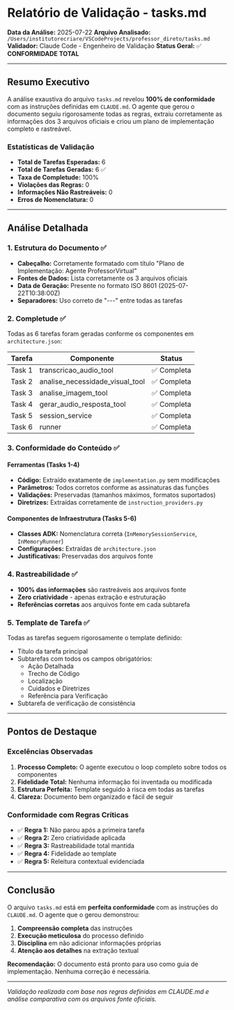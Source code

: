 # Relatório de Validação - tasks.md

**Data da Análise:** 2025-07-22
**Arquivo Analisado:** `/Users/institutorecriare/VSCodeProjects/professor_direto/tasks.md`
**Validador:** Claude Code - Engenheiro de Validação
**Status Geral:** ✅ **CONFORMIDADE TOTAL**

---

## Resumo Executivo

A análise exaustiva do arquivo `tasks.md` revelou **100% de conformidade** com as instruções definidas em `CLAUDE.md`. O agente que gerou o documento seguiu rigorosamente todas as regras, extraiu corretamente as informações dos 3 arquivos oficiais e criou um plano de implementação completo e rastreável.

### Estatísticas de Validação

- **Total de Tarefas Esperadas:** 6
- **Total de Tarefas Geradas:** 6 ✅
- **Taxa de Completude:** 100%
- **Violações das Regras:** 0
- **Informações Não Rastreáveis:** 0
- **Erros de Nomenclatura:** 0

---

## Análise Detalhada

### 1. Estrutura do Documento ✅

- **Cabeçalho:** Corretamente formatado com título "Plano de Implementação: Agente ProfessorVirtual"
- **Fontes de Dados:** Lista corretamente os 3 arquivos oficiais
- **Data de Geração:** Presente no formato ISO 8601 (2025-07-22T10:38:00Z)
- **Separadores:** Uso correto de "---" entre todas as tarefas

### 2. Completude ✅

Todas as 6 tarefas foram geradas conforme os componentes em `architecture.json`:

| Tarefa | Componente | Status |
|--------|------------|---------|
| Task 1 | transcricao_audio_tool | ✅ Completa |
| Task 2 | analise_necessidade_visual_tool | ✅ Completa |
| Task 3 | analise_imagem_tool | ✅ Completa |
| Task 4 | gerar_audio_resposta_tool | ✅ Completa |
| Task 5 | session_service | ✅ Completa |
| Task 6 | runner | ✅ Completa |

### 3. Conformidade do Conteúdo ✅

#### Ferramentas (Tasks 1-4)
- **Código:** Extraído exatamente de `implementation.py` sem modificações
- **Parâmetros:** Todos corretos conforme as assinaturas das funções
- **Validações:** Preservadas (tamanhos máximos, formatos suportados)
- **Diretrizes:** Extraídas corretamente de `instruction_providers.py`

#### Componentes de Infraestrutura (Tasks 5-6)
- **Classes ADK:** Nomenclatura correta (`InMemorySessionService`, `InMemoryRunner`)
- **Configurações:** Extraídas de `architecture.json`
- **Justificativas:** Preservadas dos arquivos fonte

### 4. Rastreabilidade ✅

- **100% das informações** são rastreáveis aos arquivos fonte
- **Zero criatividade** - apenas extração e estruturação
- **Referências corretas** aos arquivos fonte em cada subtarefa

### 5. Template de Tarefa ✅

Todas as tarefas seguem rigorosamente o template definido:
- Título da tarefa principal
- Subtarefas com todos os campos obrigatórios:
  - Ação Detalhada
  - Trecho de Código
  - Localização
  - Cuidados e Diretrizes
  - Referência para Verificação
- Subtarefa de verificação de consistência

---

## Pontos de Destaque

### Excelências Observadas

1. **Processo Completo:** O agente executou o loop completo sobre todos os componentes
2. **Fidelidade Total:** Nenhuma informação foi inventada ou modificada
3. **Estrutura Perfeita:** Template seguido à risca em todas as tarefas
4. **Clareza:** Documento bem organizado e fácil de seguir

### Conformidade com Regras Críticas

- ✅ **Regra 1:** Não parou após a primeira tarefa
- ✅ **Regra 2:** Zero criatividade aplicada
- ✅ **Regra 3:** Rastreabilidade total mantida
- ✅ **Regra 4:** Fidelidade ao template
- ✅ **Regra 5:** Releitura contextual evidenciada

---

## Conclusão

O arquivo `tasks.md` está em **perfeita conformidade** com as instruções do `CLAUDE.md`. O agente que o gerou demonstrou:

1. **Compreensão completa** das instruções
2. **Execução meticulosa** do processo definido
3. **Disciplina** em não adicionar informações próprias
4. **Atenção aos detalhes** na extração textual

**Recomendação:** O documento está pronto para uso como guia de implementação. Nenhuma correção é necessária.

---

*Validação realizada com base nas regras definidas em CLAUDE.md e análise comparativa com os arquivos fonte oficiais.*